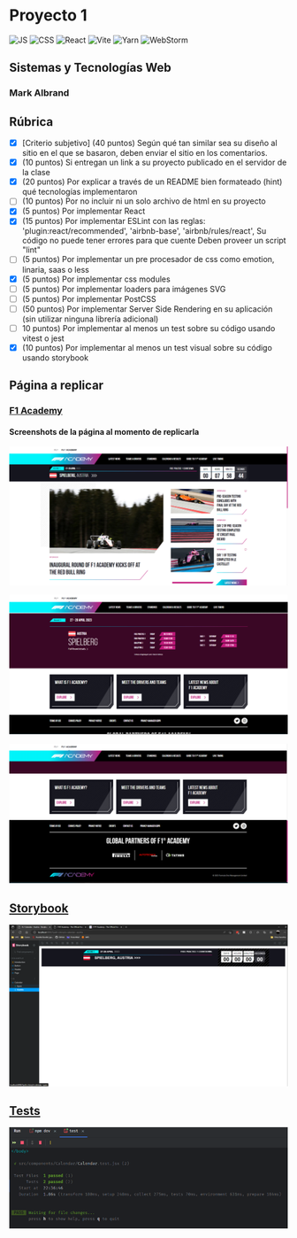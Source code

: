# Proyecto 1
![JS](https://img.shields.io/badge/JavaScript-323330?style=for-the-badge&logo=javascript&logoColor=F7DF1E)
![CSS](https://img.shields.io/badge/CSS3-1572B6?style=for-the-badge&logo=css3&logoColor=white)
![React](https://img.shields.io/badge/React-20232A?style=for-the-badge&logo=react&logoColor=61DAFB)
![Vite](https://img.shields.io/badge/Vite-B73BFE?style=for-the-badge&logo=vite&logoColor=FFD62E)
![Yarn](https://img.shields.io/badge/Yarn-2C8EBB?style=for-the-badge&logo=yarn&logoColor=white)
![WebStorm](https://img.shields.io/badge/WebStorm-000000?style=for-the-badge&logo=WebStorm&logoColor=white)
## Sistemas y Tecnologías Web
### Mark Albrand

## Rúbrica

- [x] [Criterio subjetivo] (40 puntos) Según qué tan similar sea su diseño al sitio en el que se basaron, deben enviar el sitio en los comentarios.
- [x]  (10 puntos) Si entregan un link a su proyecto publicado en el servidor de la clase
- [x]  (20 puntos) Por explicar a través de un README bien formateado (hint) qué tecnologías implementaron
- [ ]  (10 puntos) Por no incluir ni un solo archivo de html en su proyecto
- [x]  (5 puntos) Por implementar React
- [x]  (15 puntos) Por implementar ESLint con las reglas:
  'plugin:react/recommended',
  'airbnb-base',
  'airbnb/rules/react',
  Su código no puede tener errores para que cuente
  Deben proveer un script "lint"
- [ ]  (5 puntos) Por implementar un pre procesador de css como emotion, linaria, saas o less
- [x]  (5 puntos) Por implementar css modules
- [ ]  (5 puntos) Por implementar loaders para imágenes SVG
- [ ]  (5 puntos) Por implementar PostCSS
- [ ]  (50 puntos) Por implementar Server Side Rendering en su aplicación (sin utilizar ninguna librería adicional)
- [ ]  10 puntos) Por implementar al menos un test sobre su código usando vitest o jest
- [x]  (10 puntos) Por implementar al menos un test visual sobre su código usando storybook

## Página a replicar
### [F1 Academy](https://www.f1academy.com/)
#### Screenshots de la página al momento de replicarla

![Página Principal](https://github.com/markalbrand56/STW-Proyecto-1/blob/master/img/2023-04-27.png)

![Página Principal 2](https://github.com/markalbrand56/STW-Proyecto-1/blob/master/img/2023-04-27%20(1).png)

![Página Principal 3](https://github.com/markalbrand56/STW-Proyecto-1/blob/master/img/2023-04-27%20(2).png)

## [Storybook](https://github.com/markalbrand56/STW-Proyecto-1/blob/master/src/components/Calendar/Calendar.stories.js)
![Evidencia Storybook](https://github.com/markalbrand56/STW-Proyecto-1/blob/master/img/sc_storybook.png)

## [Tests](https://github.com/markalbrand56/STW-Proyecto-1/blob/master/src/components/Calendar/Calendar.test.jsx)
![Evidencia Tests](https://github.com/markalbrand56/STW-Proyecto-1/blob/master/img/tests.png)